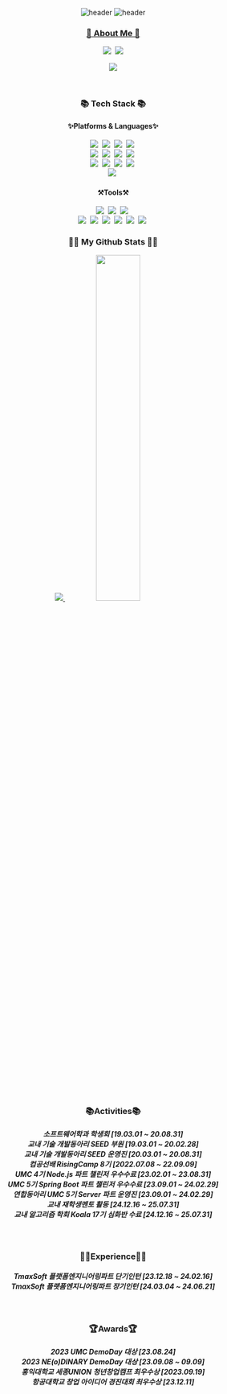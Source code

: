 <div align="center">

![header](https://capsule-render.vercel.app/api?type=waving&color=gradient&height=120&animation=fadeIn&section=footer&text=welcome🙋‍♂️💻⌨️&fontAlign=50)
![header](https://capsule-render.vercel.app/api?type=venom&color=gradient&customColorList=0,2,2,5,30&height=300&section=header&text=Ryu_JaeHyeok&fontSize=90&fontColor=d6ace6)

</div>

<p align="center">
  <a href="[https://hits.seeyoufarm.com](https://capsule-render.vercel.app/api?type=venom&color=gradient&customColorList=0,2,2,5,30&height=300&section=header&text=Welcome&fontSize=90&fontColor=d6ace6)">
</p>

<h3 align="center">🌈 About Me 🌈</h3>
<p align="center">
  <a href="https://velog.io/@fbwogur121"><img src="https://img.shields.io/badge/Tech%20Blog-11B48A?style=for-the-badge&logo=Vimeo&logoColor=white&link=https://velog.io/@fbwogur121"/></a>&nbsp
  <a href="mailto:kimhyein7110@gmail.com"><img src="https://img.shields.io/badge/Gmail-d14836?style=for-the-badge&logo=Gmail&logoColor=white&link=ys07009222@gmail.com"/></a>
</p>

<p align="center">
  <a href="https://hits.seeyoufarm.com"><img src="https://hits.seeyoufarm.com/api/count/incr/badge.svg?url=https%3A%2F%2Fgithub.com%2Fhyeinisfree&count_bg=%2341B883&title_bg=%23CDC2C2&icon=github.svg&icon_color=%23E7E7E7&title=views&for-the-badge=false"/></a>
</p>
<br>


<h3 align="center">📚 Tech Stack 📚</h3>
<h4 align="center">✨Platforms & Languages✨</h4>
<p align="center">
<img src="https://img.shields.io/badge/SpringBoot-6DB33F?style=for-the-badge&logo=SpringBoot&logoColor=white"/></a>&nbsp
<img src="https://img.shields.io/badge/Spring-6DB33F?style=for-the-badge&logo=Spring&logoColor=white"/></a>&nbsp
<img src="https://img.shields.io/badge/Node.js-339933?style=for-the-badge&logo=Node.js&logoColor=white"/></a>&nbsp
<img src="https://img.shields.io/badge/Express-000000?style=for-the-badge&logo=Express&logoColor=white"/></a>&nbsp<br>
<img src="https://img.shields.io/badge/MySQL-4479A1?style=for-the-badge&logo=MySQL&logoColor=white"/></a>&nbsp
<img src="https://img.shields.io/badge/Python-3776AB?style=for-the-badge&logo=Python&logoColor=white"/></a>&nbsp
<img src="https://img.shields.io/badge/JavaScript-F7DF1E?style=for-the-badge&logo=JavaScript&logoColor=white"/></a>&nbsp
<img src="https://img.shields.io/badge/Java-007396?style=for-the-badge&logo=OpenJDK&logoColor=white"/></a>&nbsp<br>
<img src="https://img.shields.io/badge/C-A8B9CC?style=for-the-badge&logo=C&logoColor=white"/></a>&nbsp
<img src="https://img.shields.io/badge/C++-00599C?style=for-the-badge&logo=c%2B%2B&logoColor=white"/></a>&nbsp
<img src="https://img.shields.io/badge/R-276DC3?style=for-the-badge&logo=R&logoColor=white"/></a>&nbsp
<img src="https://img.shields.io/badge/Kotlin-7F52FF?style=for-the-badge&logo=Kotlin&logoColor=white"/></a>&nbsp<br>
<img src="https://img.shields.io/badge/AWS-232F3E?style=for-the-badge&logo=AmazonAWS&logoColor=white"/></a>&nbsp

</p>
<h4 align="center">⚒️Tools⚒️</h4>
<p align="center">
<img src="https://img.shields.io/badge/Visual Studio Code-007ACC?style=for-the-badge&logo=Visual Studio Code&logoColor=white"/></a>&nbsp
<img src="https://img.shields.io/badge/IntelliJ-000000?style=for-the-badge&logo=IntelliJ IDEA&logoColor=white"/></a>&nbsp
<img src="https://img.shields.io/badge/Eclipse IDE-2C2255?style=for-the-badge&logo=Eclipse IDE&logoColor=white"/></a>&nbsp<br>
<img src="https://img.shields.io/badge/RStudio-75AADB?style=for-the-badge&logo=RStudio&logoColor=white"/></a>&nbsp
<img src="https://img.shields.io/badge/Git-F05032?style=for-the-badge&logo=Git&logoColor=white"/></a>&nbsp
<img src="https://img.shields.io/badge/GitHub-181717?style=for-the-badge&logo=GitHub&logoColor=white"/></a>&nbsp
<img src="https://img.shields.io/badge/Docker-2E9AFE?style=for-the-badge&logo=Docker&logoColor=white"/></a>&nbsp
<img src="https://img.shields.io/badge/Jupyter-F37626?style=for-the-badge&logo=Jupyter notebook&logoColor=white"/></a>&nbsp
<img src="https://img.shields.io/badge/Android Studio-3DDC84?style=for-the-badge&logo=Android Studio&logoColor=white"/></a>&nbsp
</p>

<!-- 
<br>
<br>
<h3 align="center">😈BaekJoon😈</h3>
<div align="center">

[![Solved.ac Profile](http://mazassumnida.wtf/api/generate_badge?boj=fbwogur121)](https://solved.ac/fbwogur121)<br/>

</div>
<p align="center">
<img src="https://img.shields.io/badge/Python-3776AB?style=plastic&logo=Python&logoColor=white"/></a>&nbsp
</p>
<br> -->

<h3 align="center">👩‍💻 My Github Stats 👩‍💻</h3>

<p align="center">
<a href="s">
  <img src="https://github-readme-stats.vercel.app/api/top-langs/?username=fbwogur121&exclude_repo=fbwogur121.github.io&layout=compact&theme=tokyonight" />
</a>
<a href="s">
  <img src="https://github-readme-stats.vercel.app/api?username=fbwogur121&theme=tokyonight&show_icons=true" width="42%" />
</a>
</p>
<br>
<h3 align="center">📚Activities📚</h3>
<h5 align="center">소프트웨어학과 학생회 [19.03.01 ~ 20.08.31] <br>교내 기술 개발동아리 SEED 부원 [19.03.01 ~ 20.02.28]<br>교내 기술 개발동아리 SEED 운영진 [20.03.01 ~ 20.08.31]<br>컴공선배 RisingCamp 8기 [2022.07.08 ~ 22.09.09]<br>UMC 4기 Node.js 파트 챌린저 우수수료 [23.02.01 ~ 23.08.31] <br>UMC 5기 Spring Boot 파트 챌린저 우수수료 [23.09.01 ~ 24.02.29]<br>연합동아리 UMC 5기 Server 파트 운영진 [23.09.01 ~ 24.02.29] <br>교내 재학생멘토 활동 [24.12.16 ~ 25.07.31] <br>교내 알고리즘 학회 Koala 17기 심화반 수료 [24.12.16 ~ 25.07.31]</h5>

<br>
<h3 align="center">👨‍💻Experience👨‍💻</h3>
<h5 align="center">TmaxSoft 플랫폼엔지니어링파트 단기인턴 [23.12.18 ~ 24.02.16]<br>TmaxSoft 플랫폼엔지니어링파트 장기인턴 [24.03.04 ~ 24.06.21]</h5>

<br>
<h3 align="center">🏆Awards🏆</h3>
<h5 align="center">2023 UMC DemoDay 대상 [23.08.24]<br>2023 NE(o)DINARY DemoDay 대상 [23.09.08 ~ 09.09]<br>홍익대학교 세종UNION 청년창업캠프 최우수상 [2023.09.19]<br>항공대학교 창업 아이디어 경진대회 최우수상 [23.12.11]</h5>

